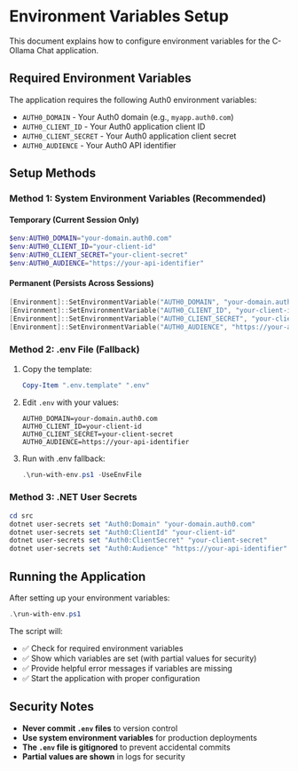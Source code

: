 # Environment Variables Setup

This document explains how to configure environment variables for the C-Ollama Chat application.

## Required Environment Variables

The application requires the following Auth0 environment variables:

- `AUTH0_DOMAIN` - Your Auth0 domain (e.g., `myapp.auth0.com`)
- `AUTH0_CLIENT_ID` - Your Auth0 application client ID
- `AUTH0_CLIENT_SECRET` - Your Auth0 application client secret
- `AUTH0_AUDIENCE` - Your Auth0 API identifier

## Setup Methods

### Method 1: System Environment Variables (Recommended)

#### Temporary (Current Session Only)
```powershell
$env:AUTH0_DOMAIN="your-domain.auth0.com"
$env:AUTH0_CLIENT_ID="your-client-id"
$env:AUTH0_CLIENT_SECRET="your-client-secret"
$env:AUTH0_AUDIENCE="https://your-api-identifier"
```

#### Permanent (Persists Across Sessions)
```powershell
[Environment]::SetEnvironmentVariable("AUTH0_DOMAIN", "your-domain.auth0.com", "User")
[Environment]::SetEnvironmentVariable("AUTH0_CLIENT_ID", "your-client-id", "User")
[Environment]::SetEnvironmentVariable("AUTH0_CLIENT_SECRET", "your-client-secret", "User")
[Environment]::SetEnvironmentVariable("AUTH0_AUDIENCE", "https://your-api-identifier", "User")
```

### Method 2: .env File (Fallback)

1. Copy the template:
   ```powershell
   Copy-Item ".env.template" ".env"
   ```

2. Edit `.env` with your values:
   ```env
   AUTH0_DOMAIN=your-domain.auth0.com
   AUTH0_CLIENT_ID=your-client-id
   AUTH0_CLIENT_SECRET=your-client-secret
   AUTH0_AUDIENCE=https://your-api-identifier
   ```

3. Run with .env fallback:
   ```powershell
   .\run-with-env.ps1 -UseEnvFile
   ```

### Method 3: .NET User Secrets

```powershell
cd src
dotnet user-secrets set "Auth0:Domain" "your-domain.auth0.com"
dotnet user-secrets set "Auth0:ClientId" "your-client-id"
dotnet user-secrets set "Auth0:ClientSecret" "your-client-secret"
dotnet user-secrets set "Auth0:Audience" "https://your-api-identifier"
```

## Running the Application

After setting up your environment variables:

```powershell
.\run-with-env.ps1
```

The script will:
- ✅ Check for required environment variables
- ✅ Show which variables are set (with partial values for security)
- ✅ Provide helpful error messages if variables are missing
- ✅ Start the application with proper configuration

## Security Notes

- **Never commit `.env` files** to version control
- **Use system environment variables** for production deployments
- **The `.env` file is gitignored** to prevent accidental commits
- **Partial values are shown** in logs for security
